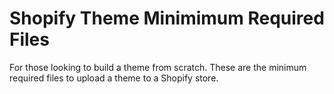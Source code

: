 # Shopify Theme Minimimum Required Files

For those looking to build a theme from scratch.
These are the minimum required files to upload a theme to a Shopify store.
